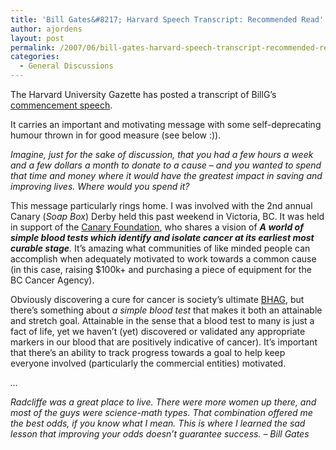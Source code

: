 ```yaml
---
title: 'Bill Gates&#8217; Harvard Speech Transcript: Recommended Read'
author: ajordens
layout: post
permalink: /2007/06/bill-gates-harvard-speech-transcript-recommended-read/
categories:
  - General Discussions
---
```

The Harvard University Gazette has posted a transcript of BillG&#8217;s [commencement speech][1].

It carries an important and motivating message with some self-deprecating humour thrown in for good measure (see below :)).

*Imagine, just for the sake of discussion, that you had a few hours a week and a few dollars a month to donate to a cause &#8211; and you wanted to spend that time and money where it would have the greatest impact in saving and improving lives. Where would you spend it?*

This message particularly rings home. I was involved with the 2nd annual Canary (*Soap Box*) Derby held this past weekend in Victoria, BC. It was held in support of the [Canary Foundation][2], who shares a vision of ***A world of simple blood tests which identify and isolate cancer at its earliest most curable stage**.* It&#8217;s amazing what communities of like minded people can accomplish when adequately motivated to work towards a common cause (in this case, raising $100k+ and purchasing a piece of equipment for the BC Cancer Agency). 

Obviously discovering a cure for cancer is society&#8217;s ultimate [BHAG][3], but there&#8217;s something about *a simple blood test* that makes it both an attainable and stretch goal. Attainable in the sense that a blood test to many is just a fact of life, yet we haven&#8217;t (yet) discovered or validated any appropriate markers in our blood that are positively indicative of cancer). It&#8217;s important that there&#8217;s an ability to track progress towards a goal to help keep everyone involved (particularly the commercial entities) motivated.

*&#8230;*

*Radcliffe was a great place to live. There were more women up there, and most of the guys were science-math types. That combination offered me the best odds, if you know what I mean. This is where I learned the sad lesson that improving your odds doesn&#8217;t guarantee success. &#8211; Bill Gates*

 [1]: http://www.news.harvard.edu/gazette/2007/06.14/99-gates.html
 [2]: http://www.canaryfoundation.org
 [3]: http://www.jimcollins.com/lab/buildingVision/p2.html